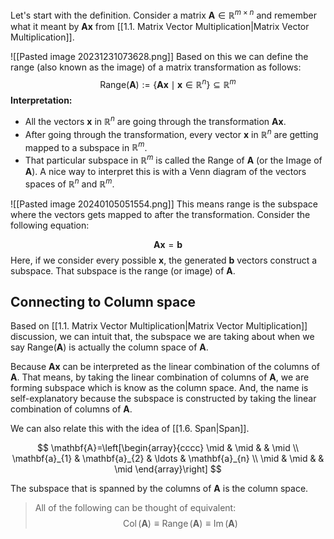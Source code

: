 
Let's start with the definition. Consider a matrix $\mathbf{A}\in \mathbb{R}^{m \times n}$  and remember what it meant by $\mathbf{A}\mathbf{x}$ from [[1.1. Matrix Vector Multiplication|Matrix Vector Multiplication]].  

![[Pasted image 20231231073628.png]]
Based on this we can define the range (also known as the image) of a matrix transformation as follows: 
$$
\text{Range}(\mathbf{A}):= \{\mathbf{A}\mathbf{x} \mid \mathbf{x} \in \mathbb{R}^{n} \} \subseteq \mathbb{R}^{m}
$$
**Interpretation:** 
 - All the vectors  $\mathbf{x}$ in $\mathbb{R}^n$  are going through the transformation $\mathbf{A} \mathbf{x}$.
 - After going through the transformation, every vector $\mathbf{x}$ in $\mathbb{R}^n$ are getting mapped to a subspace in $\mathbb{R}^m$.
 - That particular subspace in $\mathbb{R}^m$ is called the Range of $\mathbf{A}$ (or the Image of $\mathbf{A}$).
A nice way to interpret this is with a Venn diagram of the vectors spaces of $\mathbb{R}^n$ and $\mathbb{R}^m$.

![[Pasted image 20240105051554.png]]
This means range is the subspace where the vectors gets mapped to after the transformation. Consider the following equation:

$$
\mathbf{A} \mathbf{x} = \mathbf{b}
$$
Here, if we consider every possible $\mathbf{x}$, the generated $\mathbf{b}$ vectors construct a subspace. That subspace is the range (or image) of $\mathbf{A}$.


## Connecting to Column space

Based on [[1.1. Matrix Vector Multiplication|Matrix Vector Multiplication]] discussion, we can intuit that, the subspace we are taking about when we say $\text{Range}(\mathbf{A})$ is actually the column space of $\mathbf{A}$.

Because $\mathbf{A} \mathbf{x}$ can be interpreted as the linear combination of the columns of $\mathbf{A}$. That means, by taking the linear combination of columns of $\mathbf{A}$, we are forming subspace which is know as the column space. And, the name is self-explanatory because the subspace is constructed by taking the linear combination of columns of $\mathbf{A}$.

We can also relate this with the idea of [[1.6. Span|Span]]. 


$$
\mathbf{A}=\left[\begin{array}{cccc}
\mid & \mid & & \mid \\
\mathbf{a}_{1} & \mathbf{a}_{2} & \ldots & \mathbf{a}_{n} \\
\mid & \mid & & \mid
\end{array}\right]
$$

The subspace that is spanned by the columns of $\mathbf{A}$ is the column space.



> All of the following can be thought of equivalent:
> $$ \operatorname{Col}(\mathbf{A}) \equiv \operatorname{Range}(\mathbf{A}) \equiv \operatorname{Im}(\mathbf{A}) $$

